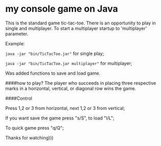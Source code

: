 my console game on Java
=======================

This is the standard game tic-tac-toe. There is an opportunity to play in single and multiplayer. To start a multiplayer startup to 'multiplayer' parameter.

Example:  

`java -jar "bin/TicTacToe.jar"` for single play;

`java -jar "bin/TicTacToe.jar multiplayer"` for multiplayer;

Was added functions to save and load game.

####how to play?
The player who succeeds in placing three respective marks in a horizontal, vertical, or diagonal row wins the game.
 
####Control

Press 1,2 or 3 from horizontal, next 1,2 or 3 from vertical;

If you want save the game press "s/S", to load "l/L";

To quick game press "q/Q";
 
 Thanks for watching)))
 